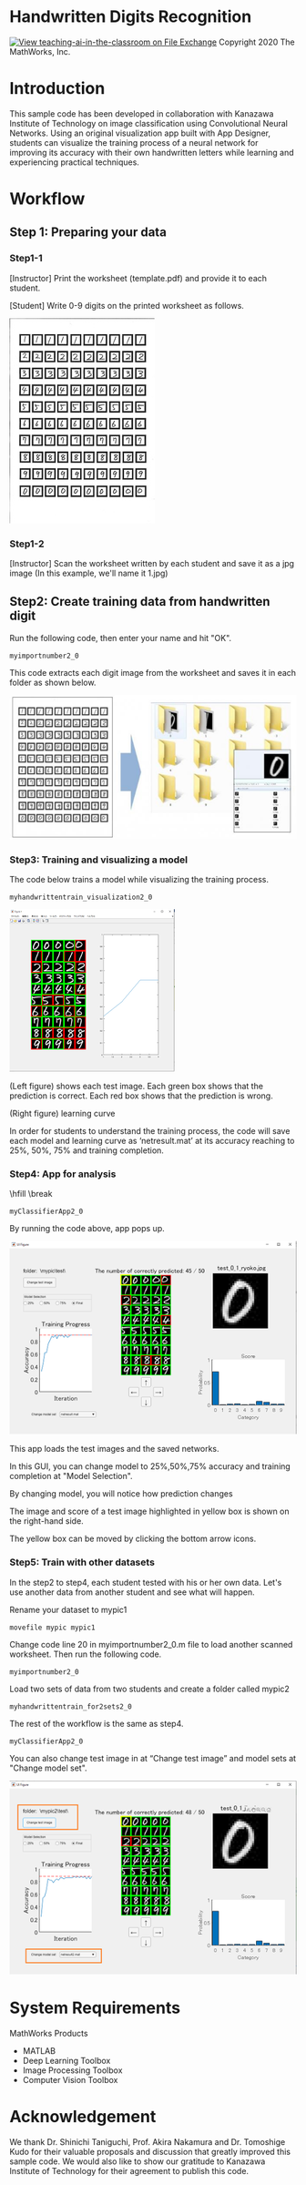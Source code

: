 # Handwritten Digits Recognition


[![View teaching-ai-in-the-classroom on File Exchange](https://www.mathworks.com/matlabcentral/images/matlab-file-exchange.svg)](https://www.mathworks.com/matlabcentral/fileexchange/87814-teaching-ai-in-the-classroom)
Copyright 2020 The MathWorks, Inc.



# Introduction


This sample code has been developed in collaboration with Kanazawa Institute of Technology on image classification using Convolutional Neural Networks. Using an original visualization app built with App Designer, students can visualize the training process of a neural network for improving its accuracy with their own handwritten letters while learning and experiencing practical techniques. 


  
# Workflow
## Step 1: Preparing your data
### Step1-1


[Instructor] Print the worksheet (template.pdf) and provide it to each student.




[Student] Write 0-9 digits on the printed worksheet as follows.




![image_0.png](README_images/image_0.png)


### Step1-2


[Instructor] Scan the worksheet written by each student and save it as a jpg image (In this example, we'll name it 1.jpg)


  
## Step2: Create training data from handwritten digit


Run the following code, then enter your name and hit "OK".



```matlab:Code
myimportnumber2_0
```



This code extracts each digit image from the worksheet and saves it in each folder as shown below.




![image_1.png](README_images/image_1.png)


  
### Step3: **Training and visualizing a model**


The code below trains a model while visualizing the training process.



```matlab:Code
myhandwrittentrain_visualization2_0
```



![image_2.png](README_images/image_2.png)




(Left figure) shows each test image. Each green box shows that the prediction is correct. Each red box shows that the prediction is wrong.




(Right figure) learning curve




In order for students to understand the training process, the code will save each model and learning curve as ‘netresult.mat’ at its accuracy reaching to 25%, 50%, 75% and training completion.


  
### Step4: App for analysis 

\hfill \break


```matlab:Code
myClassifierApp2_0
```



By running the code above, app pops up.




![image_3.png](README_images/image_3.png)




This app loads the test images and the saved networks.




In this GUI, you can change model to 25%,50%,75% accuracy and training completion at "Model Selection".




By changing model, you will notice how prediction changes




The image and score of a test image highlighted in yellow box is shown on the right-hand side.




The yellow box can be moved by clicking the bottom arrow icons.


  
### Step5: Train with other datasets


In the step2 to step4, each student tested with his or her own data. Let's use another data from another student and see what will happen.




Rename your dataset to mypic1



```matlab:Code
movefile mypic mypic1
```



Change code line 20 in myimportnumber2_0.m file to load another scanned worksheet. Then run the following code.



```matlab:Code
myimportnumber2_0
```



Load two sets of data from two students and create a folder called mypic2



```matlab:Code
myhandwrittentrain_for2sets2_0
```



The rest of the workflow is the same as step4. 



```matlab:Code
myClassifierApp2_0
```



You can also change test image in at “Change test image” and model sets at "Change model set".




![image_4.png](README_images/image_4.png)


# System Requirements


MathWorks Products 



   -  MATLAB 
   -  Deep Learning Toolbox 
   -  Image Processing Toolbox 
   -  Computer Vision Toolbox 

# Acknowledgement


We thank Dr. Shinichi Taniguchi, Prof. Akira Nakamura and Dr. Tomoshige Kudo for their valuable proposals and discussion that greatly improved this sample code. We would also like to show our gratitude to Kanazawa Institute of Technology for their agreement to publish this code.


